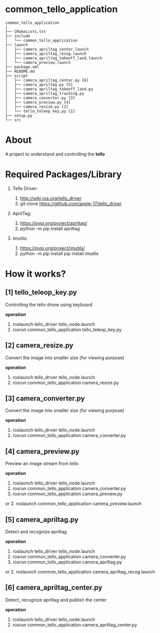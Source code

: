 # common_tello_application

```
common_tello_application
│
├── CMakeLists.txt
├── include
│   └── common_tello_application
├── launch
│   ├── camera_apriltag_center.launch
│   ├── camera_apriltag_recog.launch
│   ├── camera_apriltag_takeoff_land.launch
│   └── camera_preview.launch
├── package.xml
├── README.md
├── script
│   ├── camera_apriltag_center.py [6]
│   ├── camera_apriltag.py [5] 
│   ├── camera_apriltag_takeoff_land.py
│   ├── camera_apriltag_tracking.py
│   ├── camera_converter.py [3] 
│   ├── camera_preview.py [4] 
│   ├── camera_resize.py [2] 
│   └── tello_teleop_key.py [1] 
├── setup.py
└── src
```

# About
A project to understand and controlling the **tello**

# Required Packages/Library
1. Tello Driver:
	1. http://wiki.ros.org/tello_driver
	2. git clone https://github.com/appie-17/tello_driver

2. AprilTag:
	1. https://pypi.org/project/apriltag/
	2. python -m pip install apriltag

3. Imutils:
	1. https://pypi.org/project/imutils/
	2. python -m pip install pip install imutils

# How it works?
## [1] tello_teleop_key.py
Controlling the tello drone using keyboard

**operation**
1. roslaunch tello_driver tello_node.launch
2. rosrun common_tello_application tello_teleop_key.py

## [2] camera_resize.py
Convert the image into smaller size (for viewing purpose)

**operation**
1. roslaunch tello_driver tello_node.launch
2. rosrun common_tello_application camera_resize.py

## [3] camera_converter.py
Convert the image into smaller size (for viewing purpose)

**operation**
1. roslaunch tello_driver tello_node.launch
2. rosrun common_tello_application camera_converter.py

## [4] camera_preview.py
Preview an image stream from tello

**operation**
1. roslaunch tello_driver tello_node.launch
2. rosrun common_tello_application camera_converter.py
3. rosrun common_tello_application camera_preview.py

*or*
2. roslaunch common_tello_application camera_preview.launch

## [5] camera_apriltag.py
Detect and recognize apriltag

**operation**
1. roslaunch tello_driver tello_node.launch
2. rosrun common_tello_application camera_converter.py
3. rosrun common_tello_application camera_apriltag.py

*or*
2. roslaunch common_tello_application camera_apriltag_recog.launch

## [6] camera_apriltag_center.py
Detect, recognize apriltag and publish the center

**operation**
1. roslaunch tello_driver tello_node.launch
2. rosrun common_tello_application camera_apriltag_center.py
